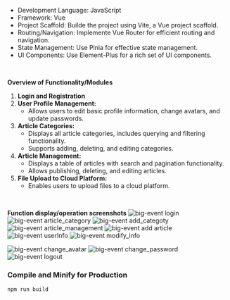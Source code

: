  
- Development Language: JavaScript
- Framework: Vue
- Project Scaffold: Builde the project using Vite, a Vue project scaffold.
- Routing/Navigation: Implemente Vue Router for efficient routing and navigation.
- State Management: Use Pinia for effective state management.
- UI Components: Use Element-Plus for a rich set of UI components.

<br/>

**Overview of Functionality/Modules**
1. **Login and Registration**
2. **User Profile Management:**
   - Allows users to edit basic profile information, change avatars, and update passwords.
3. **Article Categories:**
   - Displays all article categories, includes querying and filtering functionality.
   - Supports adding, deleting, and editing categories.
4. **Article Management:**
   - Displays a table of articles with search and pagination functionality.
   - Allows publishing, deleting, and editing articles.
5. **File Upload to Cloud Platform:**
   - Enables users to upload files to a cloud platform.

<br/>

**Function display/operation screenshots**
![big-event login](https://github.com/user-attachments/assets/d7f203e2-79b4-486d-b281-f794743ad094)
![big-event article_category](https://github.com/user-attachments/assets/6b760774-316a-4895-89a7-fde307f3fc55)
![big-event add_categoty](https://github.com/purpleziyi/BigEvent/assets/161695864/1b9801ed-2410-437e-8a0b-4b97b820c144)
![big-event article_management](https://github.com/user-attachments/assets/3de888cd-e3a9-4319-9d72-e3a034d13e01)
![big-event add article](https://github.com/user-attachments/assets/51469868-fead-4743-b881-f8a14e874fd4)
![big-event userInfo](https://github.com/user-attachments/assets/28c9f8a4-56c0-4736-bb3f-213b6e0c849e)
![big-event modify_info](https://github.com/user-attachments/assets/ff3dc914-510b-4da1-9afb-f400de456d4d)

![big-event change_avatar](https://github.com/user-attachments/assets/b4f402e6-17e8-44ea-ae46-50c21cb253d7)
![big-event change_password](https://github.com/user-attachments/assets/ef8a1bc3-d1a8-4b2c-92f7-2ce2b04d5eca)
![big-event logout](https://github.com/purpleziyi/BigEvent/assets/161695864/22f3a938-dff5-4bde-9dbd-e27a44cbe3d1)






### Compile and Minify for Production

```sh
npm run build
```
